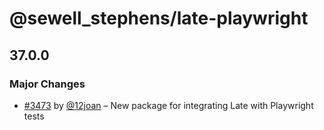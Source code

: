 # @sewell_stephens/late-playwright

## 37.0.0

### Major Changes

- [#3473](https://github.com/sewellstephens/late/pull/3473) by [@12joan](https://github.com/12joan) – New package for integrating Late with Playwright tests
